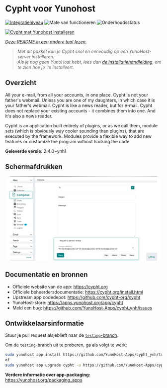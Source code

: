 <!--
NB: Deze README is automatisch gegenereerd door <https://github.com/YunoHost/apps/tree/master/tools/readme_generator>
Hij mag NIET handmatig aangepast worden.
-->

# Cypht voor Yunohost

[![Integratieniveau](https://dash.yunohost.org/integration/cypht.svg)](https://ci-apps.yunohost.org/ci/apps/cypht/) ![Mate van functioneren](https://ci-apps.yunohost.org/ci/badges/cypht.status.svg) ![Onderhoudsstatus](https://ci-apps.yunohost.org/ci/badges/cypht.maintain.svg)

[![Cypht met Yunohost installeren](https://install-app.yunohost.org/install-with-yunohost.svg)](https://install-app.yunohost.org/?app=cypht)

*[Deze README in een andere taal lezen.](./ALL_README.md)*

> *Met dit pakket kun je Cypht snel en eenvoudig op een YunoHost-server installeren.*  
> *Als je nog geen YunoHost hebt, lees dan [de installatiehandleiding](https://yunohost.org/install), om te zien hoe je 'm installeert.*

## Overzicht

All your e-mail, from all your accounts, in one place. Cypht is not your father's webmail. Unless you are one of my daughters, in which case it is your father's webmail. Cypht is like a news reader, but for e-mail. Cypht does not replace your existing accounts - it combines them into one. And it's also a news reader.

Cypht is an application built entirely of plugins, or as we call them, module sets (which is obviously way cooler sounding than plugins), that are executed by the framework. Modules provide a flexible way to add new features or customize the program without hacking the code.


**Geleverde versie:** 2.4.0~ynh1

## Schermafdrukken

![Schermafdrukken van Cypht](./doc/screenshots/screenshot.png)

## Documentatie en bronnen

- Officiele website van de app: <https://cypht.org>
- Officiele beheerdersdocumentatie: <https://cypht.org/install.html>
- Upstream app codedepot: <https://github.com/cypht-org/cypht>
- YunoHost-store: <https://apps.yunohost.org/app/cypht>
- Meld een bug: <https://github.com/YunoHost-Apps/cypht_ynh/issues>

## Ontwikkelaarsinformatie

Stuur je pull request alsjeblieft naar de [`testing`-branch](https://github.com/YunoHost-Apps/cypht_ynh/tree/testing).

Om de `testing`-branch uit te proberen, ga als volgt te werk:

```bash
sudo yunohost app install https://github.com/YunoHost-Apps/cypht_ynh/tree/testing --debug
of
sudo yunohost app upgrade cypht -u https://github.com/YunoHost-Apps/cypht_ynh/tree/testing --debug
```

**Verdere informatie over app-packaging:** <https://yunohost.org/packaging_apps>
